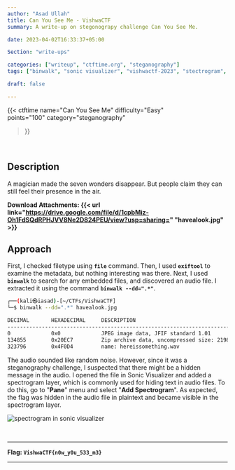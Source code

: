 ```yaml
---
author: "Asad Ullah"
title: Can You See Me - VishwaCTF
summary: A write-up on stegonograpy challenge Can You See Me.

date: 2023-04-02T16:33:37+05:00

Section: "write-ups"

categories: ["writeup", "ctftime.org", "steganography"]
tags: ["binwalk", "sonic visualizer", "vishwactf-2023", "stectrogram", ".wav"]

draft: false

---
```



{{< 
ctftime 
name="Can You See Me" 
difficulty="Easy"  
points="100"
category="steganography"
>}}

&nbsp;

## Description

A magician made the seven wonders disappear. But people claim they can still feel their presence in the air.

**Download Attachments: {{< url link="https://drive.google.com/file/d/1cpbMiz-Oh1FdSQdRPHJVV8Ne2D824PEU/view?usp=sharing=" "havealook.jpg" >}}**


## Approach

First, I checked filetype using **`file`** command. Then, I used **`exiftool`** to examine the metadata, but nothing interesting was there. Next, I used **`binwalk`** to search for any embedded files, and discovered an audio file. I extracted it using the command **`binwalk --dd=".*"`**.

```bash
┌──(kali㉿iasad)-[~/CTFs/VishwaCTF]
└─$ binwalk --dd=".*" havealook.jpg 

DECIMAL       HEXADECIMAL     DESCRIPTION
--------------------------------------------------------------------------------
0             0x0             JPEG image data, JFIF standard 1.01
134855        0x20EC7         Zip archive data, uncompressed size: 219888
323796        0x4F0D4         name: hereissomething.wav
```



The audio sounded like random noise. However, since it was a steganography challenge, I suspected that there might be a hidden message in the audio. I opened the file in Sonic Visualizer and added a spectrogram layer, which is commonly used for hiding text in audio files. To do this, go to "**Pane**" menu and select "**Add Spectrogram**". As expected, the flag was hidden in the audio file in plaintext and became visible in the spectrogram layer.

![spectrogram in sonic visualizer](/write-ups/ctftime/can-you-see-me/1.webp#center "spectrogram in sonic visualizer")


&nbsp;

---

**Flag: `VishwaCTF{n0w_y0u_533_m3}`**

---

&nbsp;

&nbsp;

